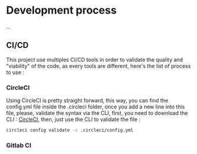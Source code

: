 # Development process 

...

## CI/CD 

This project use multiples CI/CD tools in order to validate the quality and "viability" of the code, 
as every tools are different, here's the list of process to use : 

### CircleCI 

Using CircleCI is pretty straight forward, this way, you can find the config.yml file inside the .circleci folder, 
once you add a new line into this file, please, validate the syntax via the CLI, 
first, you need to download the CLI : [CircleCI]('https://circleci.com/docs/2.0/local-jobs/'), 
then, just use the CLI to validate the file : 

```bash
circleci config validate -c .circleci/config.yml
```

### Gitlab CI

